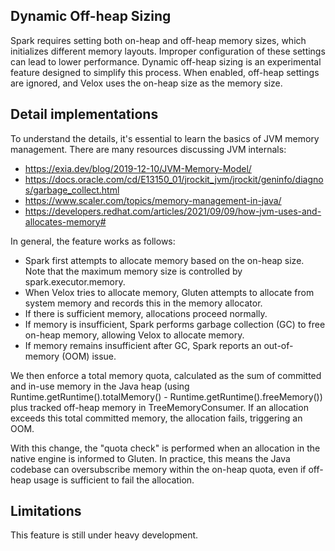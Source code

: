 ## Dynamic Off-heap Sizing
Spark requires setting both on-heap and off-heap memory sizes, which initializes different memory layouts. Improper configuration of these settings can lead to lower performance. Dynamic off-heap sizing is an experimental feature designed to simplify this process. When enabled, off-heap settings are ignored, and Velox uses the on-heap size as the memory size.
## Detail implementations
To understand the details, it's essential to learn the basics of JVM memory management. There are many resources discussing JVM internals:
- https://exia.dev/blog/2019-12-10/JVM-Memory-Model/
- https://docs.oracle.com/cd/E13150_01/jrockit_jvm/jrockit/geninfo/diagnos/garbage_collect.html
- https://www.scaler.com/topics/memory-management-in-java/
- https://developers.redhat.com/articles/2021/09/09/how-jvm-uses-and-allocates-memory#

In general, the feature works as follows:

- Spark first attempts to allocate memory based on the on-heap size. Note that the maximum memory size is controlled by spark.executor.memory.
- When Velox tries to allocate memory, Gluten attempts to allocate from system memory and records this in the memory allocator.
- If there is sufficient memory, allocations proceed normally.
- If memory is insufficient, Spark performs garbage collection (GC) to free on-heap memory, allowing Velox to allocate memory.
- If memory remains insufficient after GC, Spark reports an out-of-memory (OOM) issue.

We then enforce a total memory quota, calculated as the sum of committed and in-use memory in the Java heap (using Runtime.getRuntime().totalMemory() - Runtime.getRuntime().freeMemory()) plus tracked off-heap memory in TreeMemoryConsumer. If an allocation exceeds this total committed memory, the allocation fails, triggering an OOM.

With this change, the "quota check" is performed when an allocation in the native engine is informed to Gluten. In practice, this means the Java codebase can oversubscribe memory within the on-heap quota, even if off-heap usage is sufficient to fail the allocation.

## Limitations

This feature is still under heavy development.
